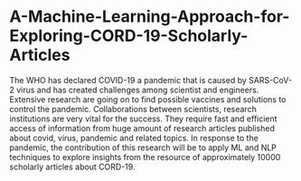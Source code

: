 # A-Machine-Learning-Approach-for-Exploring-CORD-19-Scholarly-Articles

The WHO has declared COVID-19 a pandemic that
is caused by SARS-CoV-2 virus and has created challenges
among scientist and engineers. Extensive research are going on
to find possible vaccines and solutions to control the pandemic.
Collaborations between scientists, research institutions are very
vital for the success. They require fast and efficient access of
information from huge amount of research articles published
about covid, virus, pandemic and related topics.
In response to the pandemic, the contribution of this research
will be to apply ML and NLP techniques to explore insights
from the resource of approximately 10000 scholarly articles about
CORD-19.
